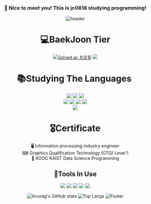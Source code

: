 <div align="center"> 
  
  ### :wave: Nice to meet you! This is jc0818 studying programming!
  
![header](https://capsule-render.vercel.app/api?type=waving&color=auto&text=jc0818&fontAlign=50&fontSize=55)
  <br/>
  
# 💻BaekJoon Tier 
[![Solved.ac
프로필](http://mazassumnida.wtf/api/v2/generate_badge?boj=juchan_05)](https://solved.ac/juchan_05)
<img src="http://mazandi.herokuapp.com/api?handle=juchan_05&theme=warm"/>
<br/>

# 📚Studying The Languages ​​

  <img src="https://img.shields.io/badge/C language-A8B9CC?style=for-the-badge&logo=C&logoColor=white">
  <img src="https://img.shields.io/badge/c++-00599C?style=for-the-badge&logo=c%2B%2B&logoColor=white">  
  <img src="https://img.shields.io/badge/c%23-%23239120.svg?style=for-the-badge&logo=Csharp&logoColor=white">
  <br>
  <img src="https://img.shields.io/badge/Java-007396.svg?&style=for-the-badge&logo=Java&logoColor=white">
  <img src="https://img.shields.io/badge/html5-E34F26?style=for-the-badge&logo=html5&logoColor=white"> 
  <img src="https://img.shields.io/badge/css-1572B6?style=for-the-badge&logo=css3&logoColor=white"> 
  <img src="https://img.shields.io/badge/mysql-4479A1?style=for-the-badge&logo=mysql&logoColor=white"> 
  <br>
  <img src="https://img.shields.io/badge/javascript-4479A1?style=for-the-badge&logo=javascript&logoColor=yellow">


# 🎖Certificate
🖥 Information processing industry engineer <br>
⌨ Graphics Qualification Technology (GTQ) Level 1 <br>
🏅 KOOC KAIST Data Science Programming <br/>

## 🧰Tools In Use
  <img src="https://img.shields.io/badge/github-181717?style=for-the-badge&logo=github&logoColor=white">
  <img src="https://img.shields.io/badge/VSCode-007ACC?style=for-the-badge&logo=VisualStudioCode&logoColor=white">
  <img src="https://img.shields.io/badge/VS-5C2D91?style=for-the-badge&logo=VisualStudio&logoColor=white">
  <img src="https://img.shields.io/badge/eclipseide-2C2255?style=for-the-badge&logo=eclipseide&logoColor=white">
  <img src="https://img.shields.io/badge/Unity-000000?style=for-the-badge&logo=Unity&logoColor=white"/>
  <br/>
  
![Anurag's GitHub stats](https://github-readme-stats.vercel.app/api?username=jc0818&show_icons=true&theme=radical)
![Top Langs](https://github-readme-stats.vercel.app/api/top-langs/?username=jc0818&layout=compact)
![Footer](https://capsule-render.vercel.app/api?type=waving&color=auto&height=200&section=footer)
<br/>
</div>
